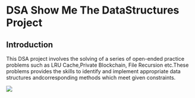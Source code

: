 # DSA Show Me The DataStructures Project

## Introduction
This  DSA project involves the solving  of  a series of open-ended practice problems such as LRU Cache,Private Blockchain, File Recursion etc.These problems provides the skills to identify and implement appropriate data structures andcorresponding methods which meet given constraints.

<a href="ShowMeTheDataStructures"  >
<img src="https://user-images.githubusercontent.com/86887626/134783618-82f9f38c-3b91-4dab-80e5-f76188038e96.jpg"/>

